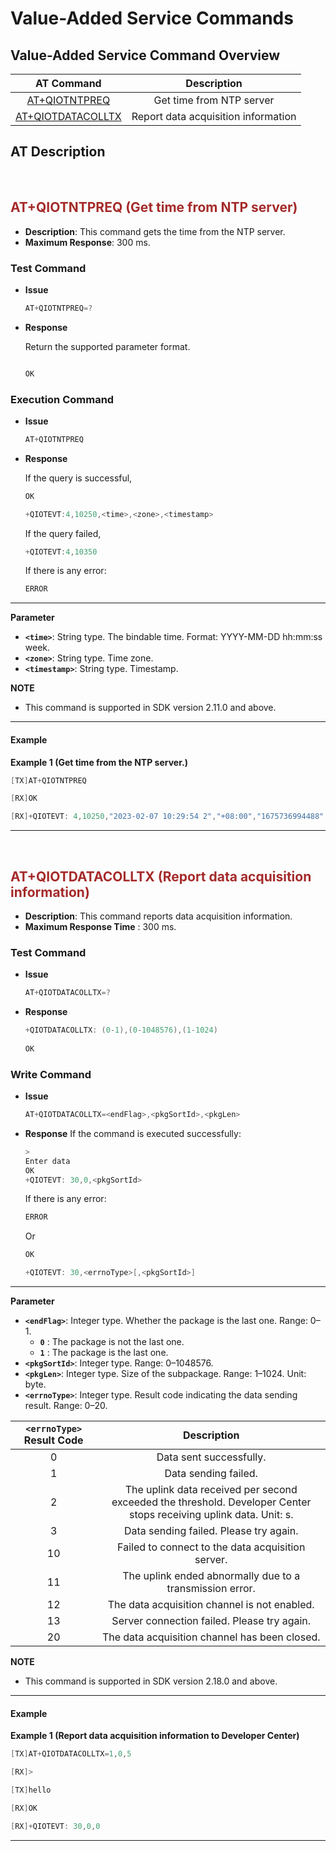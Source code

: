 # Value-Added Service Commands
## **Value-Added Service Command Overview**

|               AT Command                |             Description             |
| :-------------------------------------: | :---------------------------------: |
|     [AT+QIOTNTPREQ](#AT+QIOTNTPREQ)     |      Get time from NTP server       |
| [AT+QIOTDATACOLLTX](#AT+QIOTDATACOLLTX) | Report data acquisition information |

## **AT Description**

<span id="AT+QIOTNTPREQ">  </span>

## <span style="color:#A52A2A">__AT+QIOTNTPREQ (Get time from NTP server)__</span>

* __Description__: This command gets the time from the NTP server.
* __Maximum Response__: 300 ms.

### **Test Command**

* __Issue__

    ```c
    AT+QIOTNTPREQ=?
    ```

* __Response__

    Return the supported parameter format.
    ```c

    OK
    ```

### **Execution Command**

* __Issue__

    ```c
    AT+QIOTNTPREQ
    ```

* __Response__

    If the query is successful,

    ```c
    OK

    +QIOTEVT:4,10250,<time>,<zone>,<timestamp>
    ```

    If the query failed,

    ```c
    +QIOTEVT:4,10350
    ```

    If there is any error:

    ```c
    ERROR
    ```

---

__Parameter__
* __`<time>`__: String type. The bindable time. Format: YYYY-MM-DD hh:mm:ss week.
* __`<zone>`__: String type. Time zone.
* __`<timestamp>`__: String type. Timestamp.

__NOTE__
* This command is supported in SDK version 2.11.0 and above.

---

#### **Example**

__Example 1 (Get time from the NTP server.)__

```c
[TX]AT+QIOTNTPREQ

[RX]OK

[RX]+QIOTEVT: 4,10250,"2023-02-07 10:29:54 2","+08:00","1675736994488"
```

***

<span id="AT+QIOTDATACOLLTX">  </span>

## <span style="color:#A52A2A">__AT+QIOTDATACOLLTX (Report data acquisition information)__</span>

* __Description__: This command reports data acquisition information.
* __Maximum Response Time__ : 300 ms.

### **Test Command**

* __Issue__

    ```c
    AT+QIOTDATACOLLTX=?
    ```

* __Response__

    ```c
    +QIOTDATACOLLTX: (0-1),(0-1048576),(1-1024)
     
    OK
    ```

### **Write Command**

* __Issue__

    ```c
    AT+QIOTDATACOLLTX=<endFlag>,<pkgSortId>,<pkgLen>
    ```

* __Response__
    If the command is executed successfully:

    ```c
    >
    Enter data
    OK
    +QIOTEVT: 30,0,<pkgSortId>
    ```

    If there is any error:

    ```c
    ERROR
    ```
    Or
    ```c
    OK

    +QIOTEVT: 30,<errnoType>[,<pkgSortId>]
    ```

***

__Parameter__
* __`<endFlag>`__: Integer type. Whether the package is the last one. Range: 0–1.
  * __`0`__ : The package is not the last one.
  * __`1`__ : The package is the last one.
* __`<pkgSortId>`__: Integer type. Range: 0–1048576.
* __`<pkgLen>`__: Integer type. Size of the subpackage. Range: 1–1024. Unit: byte.
* __`<errnoType>`__: Integer type. Result code indicating the data sending result. Range: 0–20.

| `<errnoType>` Result Code |                                                    Description                                                     |
| :-----------------------: | :----------------------------------------------------------------------------------------------------------------: |
|             0             |                                              Data sent successfully.                                               |
|             1             |                                                Data sending failed.                                                |
|             2             | The uplink data received per second exceeded the threshold. Developer Center stops receiving uplink data. Unit: s. |
|             3             |                                       Data sending failed. Please try again.                                       |
|            10             |                                 Failed to connect to the data acquisition server.                                  |
|            11             |                              The uplink ended abnormally due to a transmission error.                              |
|            12             |                                    The data acquisition channel is not enabled.                                    |
|            13             |                                    Server connection failed. Please try again.                                     |
|            20             |                                   The data acquisition channel has been closed.                                    |

__NOTE__
* This command is supported in SDK version 2.18.0 and above.

---

#### **Example**

__Example 1 (Report data acquisition information to Developer Center)__

```c
[TX]AT+QIOTDATACOLLTX=1,0,5

[RX]>

[TX]hello

[RX]OK

[RX]+QIOTEVT: 30,0,0

```

***



